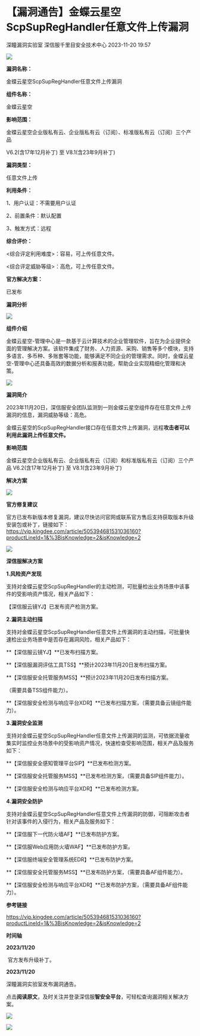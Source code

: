 #  【漏洞通告】金蝶云星空ScpSupRegHandler任意文件上传漏洞   
深瞳漏洞实验室  深信服千里目安全技术中心   2023-11-20 19:57  
  
![](https://mmbiz.qpic.cn/mmbiz_gif/w8NHw6tcQ5z4REWgiabuvPOmYohb8mLHbuNWe6lsbKvEIicPibiagH5RiaGDaUChyl8rFWnOlkAPoefHJmItmwxzMkA/640?wx_fmt=gif&from=appmsg "")  
  
**漏洞名称：**  
  
金蝶云星空ScpSupRegHandler任意文件上传漏洞  
  
**组件名称：**  
  
金蝶云星空  
  
**影响范围：**  
  
金蝶云星空企业版私有云、企业版私有云（订阅）、标准版私有云（订阅）三个产品  
  
V6.2(含17年12月补丁) 至 V8.1(含23年9月补丁)  
  
**漏洞类型：**  
  
任意文件上传  
  
**利用条件：**  
  
1、用户认证：不需要用户认证  
  
2、前置条件：默认配置  
  
3、触发方式：远程  
  
**综合评价：**  
  
<综合评定利用难度>：容易，可上传任意文件。  
  
<综合评定威胁等级>：高危，可上传任意文件。  
  
**官方解决方案：**  
  
已发布  
  
  
  
  
  
**漏洞分析**  
  
![](https://mmbiz.qpic.cn/mmbiz_gif/w8NHw6tcQ5z4REWgiabuvPOmYohb8mLHbHvlic9ichnRxwyDd4Fs1R7uCSHTXNLemMntCBvS5G9kgnIXrUFx2511w/640?wx_fmt=gif&from=appmsg "")  
  
**组件介绍**  
  
金蝶云星空-管理中心是一款基于云计算技术的企业管理软件，旨在为企业提供全面的管理解决方案。该软件集成了财务、人力资源、采购、销售等多个模块，支持多语言、多币种、多账套等功能，能够满足不同企业的管理需求。同时，金蝶云星空-管理中心还具备高效的数据分析和报表功能，帮助企业实现精细化管理和决策。  
  
![](https://mmbiz.qpic.cn/mmbiz_gif/w8NHw6tcQ5z4REWgiabuvPOmYohb8mLHbHvlic9ichnRxwyDd4Fs1R7uCSHTXNLemMntCBvS5G9kgnIXrUFx2511w/640?wx_fmt=gif&from=appmsg "")  
  
**漏洞简介**  
  
2023年11月20日，深信服安全团队监测到一则金蝶云星空组件存在任意文件上传漏洞的信息，漏洞威胁等级：高危。  
  
  
金蝶云星空的ScpSupRegHandler接口存在任意文件上传漏洞，远程**攻击者可以利用此漏洞上传任意文件。**  
  
  
**影响范围**  
  
金蝶云星空企业版私有云、企业版私有云（订阅）和标准版私有云（订阅）三个产品 V6.2(含17年12月补丁) 至 V8.1(含23年9月补丁)  
  
  
**解决方案**  
  
![](https://mmbiz.qpic.cn/mmbiz_gif/w8NHw6tcQ5z4REWgiabuvPOmYohb8mLHbHvlic9ichnRxwyDd4Fs1R7uCSHTXNLemMntCBvS5G9kgnIXrUFx2511w/640?wx_fmt=gif&from=appmsg "")  
  
**官方修复建议**  
  
  
官方已发布新版本修复漏洞，建议尽快访问官网或联系官方售后支持获取版本升级安装包或补丁，链接如下：https://vip.kingdee.com/article/505394681531036160?productLineId=1&%3BisKnowledge=2&isKnowledge=2  
  
![](https://mmbiz.qpic.cn/mmbiz_gif/w8NHw6tcQ5z4REWgiabuvPOmYohb8mLHbHvlic9ichnRxwyDd4Fs1R7uCSHTXNLemMntCBvS5G9kgnIXrUFx2511w/640?wx_fmt=gif&from=appmsg "")  
  
**深信服解决方案**  
  
  
**1.风险资产发现**  
  
支持对金蝶云星空ScpSupRegHandler的主动检测，可批量检出业务场景中该事件的受影响资产情况，相关产品如下：  
  
【深信服云镜YJ】已发布资产检测方案。  
  
  
**2.漏洞主动扫描**  
  
支持对金蝶云星空ScpSupRegHandler任意文件上传漏洞的主动扫描，可批量快速检出业务场景中是否存在漏洞风险，相关产品如下：  
  
**【深信服云镜YJ】**已发布扫描方案。  
  
**【深信服漏洞评估工具TSS】**预计2023年11月20日发布扫描方案。  
  
**【深信服安全托管服务MSS】**预计2023年11月20日发布扫描方案。  
  
（需要具备TSS组件能力）。  
  
**【深信服安全检测与响应平台XDR】**已发布扫描方案，（需要具备云镜组件能力）。  
  
  
**3.漏洞安全监测**  
  
支持对金蝶云星空ScpSupRegHandler任意文件上传漏洞的监测，可依据流量收集实时监控业务场景中的受影响资产情况，快速检查受影响范围，相关产品及服务如下：  
  
**【深信服安全感知管理平台SIP】**已发布检测方案。  
  
**【深信服安全托管服务MSS】**已发布检测方案，（需要具备SIP组件能力）。  
  
**【深信服安全检测与响应平台XDR】**已发布检测方案。  
  
  
**4.漏洞安全防护**  
  
支持对金蝶云星空ScpSupRegHandler任意文件上传漏洞的防御，可阻断攻击者针对该事件的入侵行为，相关产品及服务如下：  
  
**【深信服下一代防火墙AF】**已发布防护方案。  
  
**【深信服Web应用防火墙WAF】**已发布防护方案。  
  
**【深信服终端安全管理系统EDR】**已发布防护方案。  
  
**【深信服安全托管服务MSS】**已发布防护方案，（需要具备AF组件能力）。  
  
**【深信服安全检测与响应平台XDR】**已发布防护方案，（需要具备AF组件能力）。  
  
  
**参考链接**  
  
  
https://vip.kingdee.com/article/505394681531036160?productLineId=1&%3BisKnowledge=2&isKnowledge=2  
  
  
**时间轴**  
  
  
  
**2023/11/20**  
  
 官方发布升级补丁。  
  
  
**2023/11/20**  
  
深瞳漏洞实验室发布漏洞通告。  
  
点击**阅读原文**，及时关注并登录深信服**智安全平台**，可轻松查询漏洞相关解决方案。  
  
![](https://mmbiz.qpic.cn/mmbiz_png/w8NHw6tcQ5z4REWgiabuvPOmYohb8mLHbNqBriaCIgMJP7pCGVXQFycRggNgBsHoSB2ycpEVSZXqlF1t2EVHEk0A/640?wx_fmt=png&from=appmsg "")  
  
  
![](https://mmbiz.qpic.cn/mmbiz_jpg/w8NHw6tcQ5z4REWgiabuvPOmYohb8mLHbLIqvOd1tEnSKsTgQZOIxHcTLaXrTr75Na6zFp7QHbu1x9jgBEibszdA/640?wx_fmt=jpeg&from=appmsg "")  
  
  
  
